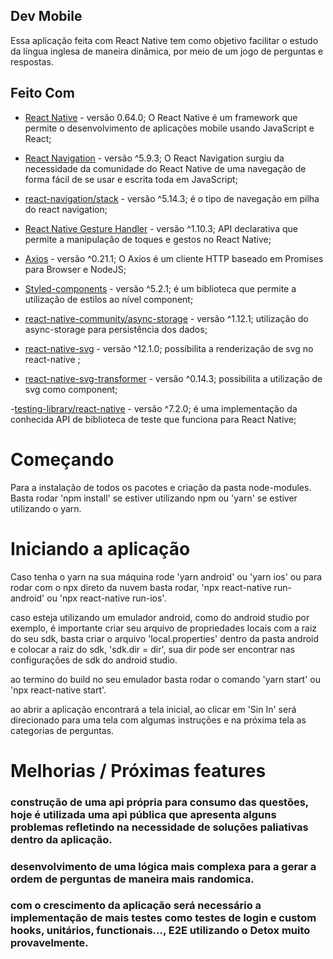 ## Dev Mobile
Essa aplicação feita com React Native tem como objetivo facilitar o estudo da língua inglesa de maneira dinâmica, por meio de um jogo de perguntas e respostas.
## Feito Com

- [React Native](http://facebook.github.io/react-native/) - versão 0.64.0; O React Native é um framework que permite o desenvolvimento de aplicações mobile usando JavaScript e React;

- [React Navigation](https://reactnavigation.org/) - versão ^5.9.3;  O React Navigation surgiu da necessidade da comunidade do React Native de uma navegação de forma fácil de se usar e escrita toda em JavaScript;

- [react-navigation/stack](https://reactnavigation.org/) - versão ^5.14.3; é o tipo de navegação em pilha do react navigation;

- [React Native Gesture Handler](https://kmagiera.github.io/react-native-gesture-handler/) - versão ^1.10.3; API declarativa que permite a manipulação de toques e gestos no React Native;

- [Axios](https://github.com/axios/axios) - versão ^0.21.1; O Axios é um cliente HTTP baseado em Promises para Browser e NodeJS;

- [Styled-components](https://styled-components.com/) - versão ^5.2.1; é um biblioteca que permite a utilização de estilos ao nível component;

- [react-native-community/async-storage](https://www.npmjs.com/package/@react-native-community/async-storage) - versão ^1.12.1; utilização do async-storage para persistência dos dados;

- [react-native-svg](https://github.com/react-native-svg/react-native-svg) - versão ^12.1.0; possíbilita a renderização de svg no react-native ;

- [react-native-svg-transformer](https://github.com/kristerkari/react-native-svg-transformer) - versão ^0.14.3; possibilita a utilização de svg como component;

-[testing-library/react-native](https://github.com/testing-library/native-testing-library) - versão ^7.2.0; é uma implementação da conhecida API de biblioteca de teste que funciona para React Native;


# Começando
 Para a instalação de todos os pacotes e criação da pasta node-modules. Basta rodar 'npm install' se estiver utilizando npm ou 'yarn' se estiver utilizando o yarn.

# Iniciando a aplicação
 Caso tenha o yarn na sua máquina rode 'yarn android' ou 'yarn ios' ou para rodar com o npx direto da nuvem basta rodar, 'npx react-native run-android' ou 'npx react-native run-ios'.

 caso esteja utilizando um emulador android, como do android studio por exemplo, é importante criar seu arquivo de propriedades locais com a raiz do seu sdk, basta criar o arquivo 'local.properties' dentro da pasta android e colocar a raiz do sdk, 'sdk.dir = dir', sua dir pode ser encontrar nas configurações de sdk do android studio.

 ao termino do build no seu emulador  basta rodar o comando 'yarn start' ou 'npx react-native start'.

 ao abrir a aplicação encontrará a tela inicial, ao clicar em 'Sin In' será direcionado para uma tela com algumas instruções e na próxima tela as categorias de perguntas.

# Melhorias / Próximas features

### construção de uma api própria para consumo das questões, hoje é utilizada uma api pública que apresenta alguns problemas refletindo na necessidade de  soluções paliativas dentro da aplicação.

### desenvolvimento de uma lógica mais complexa para a gerar a ordem de perguntas de maneira mais randomica.
### com o crescimento da aplicação será necessário a implementação de mais testes como testes de login e custom hooks, unitários, functionais..., E2E utilizando o Detox muito provavelmente. 













